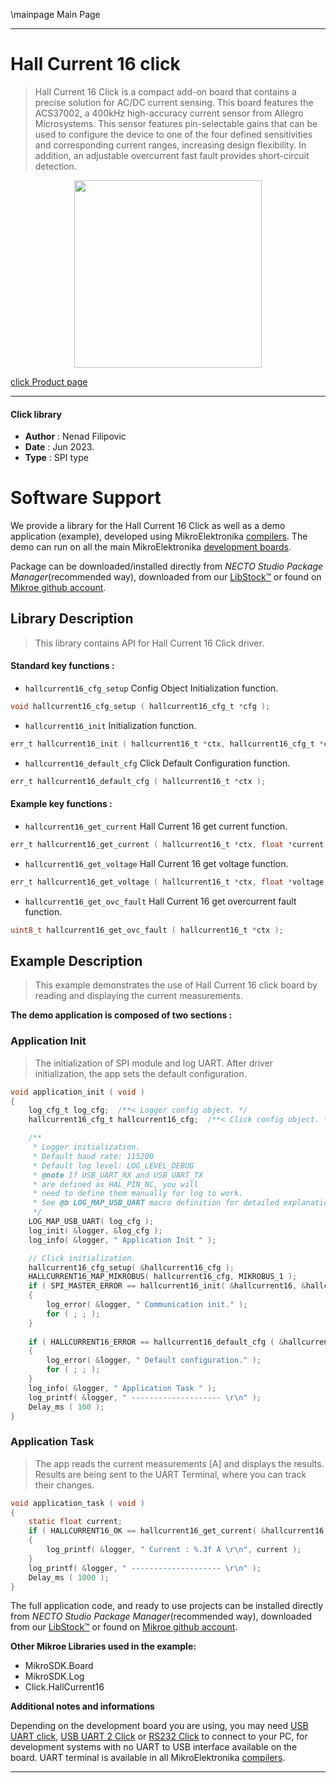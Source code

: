 \mainpage Main Page

---
# Hall Current 16 click

> Hall Current 16 Click is a compact add-on board that contains a precise solution for AC/DC current sensing. 
> This board features the ACS37002, a 400kHz high-accuracy current sensor from Allegro Microsystems. 
> This sensor features pin-selectable gains that can be used to configure the device 
> to one of the four defined sensitivities and corresponding current ranges, increasing design flexibility. 
> In addition, an adjustable overcurrent fast fault provides short-circuit detection.

<p align="center">
  <img src="https://download.mikroe.com/images/click_for_ide/hallcurrent16_click.png" height=300px>
</p>

[click Product page](https://www.mikroe.com/hall-current-16-click)

---


#### Click library

- **Author**        : Nenad Filipovic
- **Date**          : Jun 2023.
- **Type**          : SPI type


# Software Support

We provide a library for the Hall Current 16 Click
as well as a demo application (example), developed using MikroElektronika
[compilers](https://www.mikroe.com/necto-studio).
The demo can run on all the main MikroElektronika [development boards](https://www.mikroe.com/development-boards).

Package can be downloaded/installed directly from *NECTO Studio Package Manager*(recommended way), downloaded from our [LibStock&trade;](https://libstock.mikroe.com) or found on [Mikroe github account](https://github.com/MikroElektronika/mikrosdk_click_v2/tree/master/clicks).

## Library Description

> This library contains API for Hall Current 16 Click driver.

#### Standard key functions :

- `hallcurrent16_cfg_setup` Config Object Initialization function.
```c
void hallcurrent16_cfg_setup ( hallcurrent16_cfg_t *cfg );
```

- `hallcurrent16_init` Initialization function.
```c
err_t hallcurrent16_init ( hallcurrent16_t *ctx, hallcurrent16_cfg_t *cfg );
```

- `hallcurrent16_default_cfg` Click Default Configuration function.
```c
err_t hallcurrent16_default_cfg ( hallcurrent16_t *ctx );
```

#### Example key functions :

- `hallcurrent16_get_current` Hall Current 16 get current function.
```c
err_t hallcurrent16_get_current ( hallcurrent16_t *ctx, float *current );
```

- `hallcurrent16_get_voltage`  Hall Current 16 get voltage function.
```c
err_t hallcurrent16_get_voltage ( hallcurrent16_t *ctx, float *voltage );
```

- `hallcurrent16_get_ovc_fault` Hall Current 16 get overcurrent fault function.
```c
uint8_t hallcurrent16_get_ovc_fault ( hallcurrent16_t *ctx );
```

## Example Description

> This example demonstrates the use of Hall Current 16 click board 
> by reading and displaying the current measurements.

**The demo application is composed of two sections :**

### Application Init

> The initialization of SPI module and log UART.
> After driver initialization, the app sets the default configuration.

```c
void application_init ( void )
{
    log_cfg_t log_cfg;  /**< Logger config object. */
    hallcurrent16_cfg_t hallcurrent16_cfg;  /**< Click config object. */

    /** 
     * Logger initialization.
     * Default baud rate: 115200
     * Default log level: LOG_LEVEL_DEBUG
     * @note If USB_UART_RX and USB_UART_TX 
     * are defined as HAL_PIN_NC, you will 
     * need to define them manually for log to work. 
     * See @b LOG_MAP_USB_UART macro definition for detailed explanation.
     */
    LOG_MAP_USB_UART( log_cfg );
    log_init( &logger, &log_cfg );
    log_info( &logger, " Application Init " );

    // Click initialization.
    hallcurrent16_cfg_setup( &hallcurrent16_cfg );
    HALLCURRENT16_MAP_MIKROBUS( hallcurrent16_cfg, MIKROBUS_1 );
    if ( SPI_MASTER_ERROR == hallcurrent16_init( &hallcurrent16, &hallcurrent16_cfg ) )
    {
        log_error( &logger, " Communication init." );
        for ( ; ; );
    }
    
    if ( HALLCURRENT16_ERROR == hallcurrent16_default_cfg ( &hallcurrent16 ) )
    {
        log_error( &logger, " Default configuration." );
        for ( ; ; );
    }    
    log_info( &logger, " Application Task " );
    log_printf( &logger, " -------------------- \r\n" );
    Delay_ms ( 100 );
}
```

### Application Task

> The app reads the current measurements [A] and displays the results.
> Results are being sent to the UART Terminal, where you can track their changes.

```c
void application_task ( void )
{
    static float current;
    if ( HALLCURRENT16_OK == hallcurrent16_get_current( &hallcurrent16, &current ) )
    {
        log_printf( &logger, " Current : %.3f A \r\n", current );
    }
    log_printf( &logger, " -------------------- \r\n" );
    Delay_ms ( 1000 );
}
```

The full application code, and ready to use projects can be installed directly from *NECTO Studio Package Manager*(recommended way), downloaded from our [LibStock&trade;](https://libstock.mikroe.com) or found on [Mikroe github account](https://github.com/MikroElektronika/mikrosdk_click_v2/tree/master/clicks).

**Other Mikroe Libraries used in the example:**

- MikroSDK.Board
- MikroSDK.Log
- Click.HallCurrent16

**Additional notes and informations**

Depending on the development board you are using, you may need
[USB UART click](https://www.mikroe.com/usb-uart-click),
[USB UART 2 Click](https://www.mikroe.com/usb-uart-2-click) or
[RS232 Click](https://www.mikroe.com/rs232-click) to connect to your PC, for
development systems with no UART to USB interface available on the board. UART
terminal is available in all MikroElektronika
[compilers](https://shop.mikroe.com/compilers).

---
